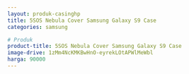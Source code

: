 ```yaml
---
layout: produk-casinghp
title: 5SOS Nebula Cover Samsung Galaxy S9 Case
categories: samsung

# Produk
product-title: 5SOS Nebula Cover Samsung Galaxy S9 Case
image-drive: 1zMm4NcKMKBwHnO-eyrekLOtAPWlMeWbl
harga: 90000
---
```

